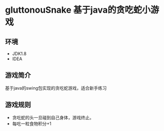# gluttonouSnake 基于java的贪吃蛇小游戏
## 环境
- JDK1.8
- IDEA

## 游戏简介
基于java的swing包实现的贪吃蛇游戏，适合新手练习

## 游戏规则
- 贪吃蛇的头一旦碰到自己身体，游戏终止。
- 每吃一粒食物积分+1




